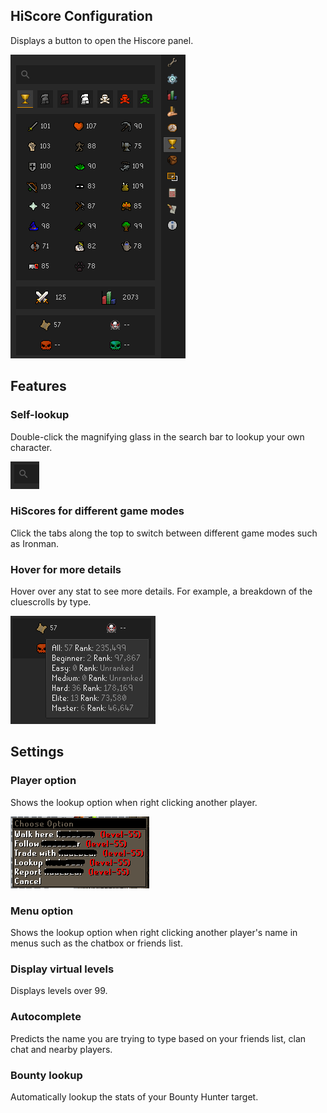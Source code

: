 ## HiScore Configuration
Displays a button to open the Hiscore panel.

![hiscore panel](img/hiscore/hiscore_panel.png)

## Features
### Self-lookup

Double-click the magnifying glass in the search bar to lookup your own character.

![magnifying glass](img/hiscore/hiscore_magnifying_glass.png)

### HiScores for different game modes

Click the tabs along the top to switch between different game modes such as Ironman.

### Hover for more details

Hover over any stat to see more details. For example, a breakdown of the cluescrolls by type.

![clue hiscores](img/hiscore/hiscore_clues.png)

## Settings
### Player option

Shows the lookup option when right clicking another player.

![Hiscore Configuration](img/hiscore/hiscore_lookup.png)

### Menu option

Shows the lookup option when right clicking another player's name in menus such as the chatbox or friends list.

### Display virtual levels

Displays levels over 99.

### Autocomplete

Predicts the name you are trying to type based on your friends list, clan chat and nearby players.

### Bounty lookup

Automatically lookup the stats of your Bounty Hunter target.
